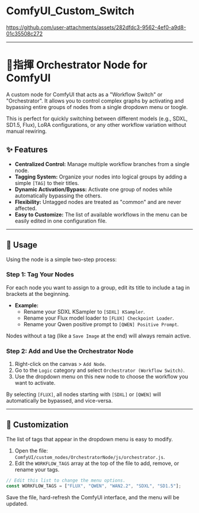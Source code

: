 # ComfyUI_Custom_Switch

https://github.com/user-attachments/assets/282dfdc3-9562-4ef0-a9d8-01c35508c272


-----

# 🧑‍指揮 Orchestrator Node for ComfyUI

A custom node for ComfyUI that acts as a "Workflow Switch" or "Orchestrator". It allows you to control complex graphs by activating and bypassing entire groups of nodes from a single dropdown menu or toogle.

This is perfect for quickly switching between different models (e.g., SDXL, SD1.5, Flux), LoRA configurations, or any other workflow variation without manual rewiring.

## ✨ Features

  * **Centralized Control:** Manage multiple workflow branches from a single node.
  * **Tagging System:** Organize your nodes into logical groups by adding a simple `[TAG]` to their titles.
  * **Dynamic Activation/Bypass:** Activate one group of nodes while automatically bypassing the others.
  * **Flexibility:** Untagged nodes are treated as "common" and are never affected.
  * **Easy to Customize:** The list of available workflows in the menu can be easily edited in one configuration file.

-----

## 🚀 Usage

Using the node is a simple two-step process:

### Step 1: Tag Your Nodes

For each node you want to assign to a group, edit its title to include a tag in brackets at the beginning.

  * **Example:**
      * Rename your SDXL KSampler to `[SDXL] KSampler`.
      * Rename your Flux model loader to `[FLUX] Checkpoint Loader`.
      * Rename your Qwen positive prompt to `[QWEN] Positive Prompt`.

Nodes without a tag (like a `Save Image` at the end) will always remain active.

### Step 2: Add and Use the Orchestrator Node

1.  Right-click on the canvas \> `Add Node`.
2.  Go to the `Logic` category and select `Orchestrator (Workflow Switch)`.
3.  Use the dropdown menu on this new node to choose the workflow you want to activate.

By selecting `[FLUX]`, all nodes starting with `[SDXL]` or `[QWEN]` will automatically be bypassed, and vice-versa.

-----

## 🔧 Customization

The list of tags that appear in the dropdown menu is easy to modify.

1.  Open the file: `ComfyUI/custom_nodes/OrchestratorNode/js/orchestrator.js`.
2.  Edit the `WORKFLOW_TAGS` array at the top of the file to add, remove, or rename your tags.

<!-- end list -->

```javascript
// Edit this list to change the menu options.
const WORKFLOW_TAGS = ["FLUX", "QWEN", "WAN2.2", "SDXL", "SD1.5"];
```

Save the file, hard-refresh the ComfyUI interface, and the menu will be updated.

